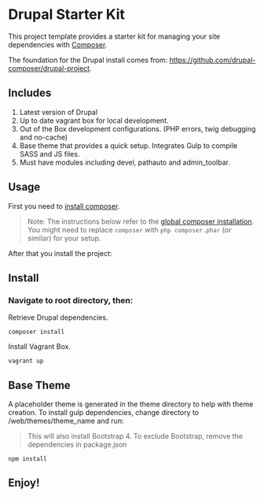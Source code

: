 # Drupal Starter Kit

This project template provides a starter kit for managing your site
dependencies with [Composer](https://getcomposer.org/).

The foundation for the Drupal install comes from: https://github.com/drupal-composer/drupal-project.

## Includes
1. Latest version of Drupal
2. Up to date vagrant box for local development.
3. Out of the Box development configurations. (PHP errors, twig debugging and no-cache)
4. Base theme that provides a quick setup. Integrates Gulp to compile SASS and JS files.
5. Must have modules including devel, pathauto and admin_toolbar.

## Usage

First you need to [install composer](https://getcomposer.org/doc/00-intro.md#installation-linux-unix-osx).

> Note: The instructions below refer to the [global composer installation](https://getcomposer.org/doc/00-intro.md#globally).
You might need to replace `composer` with `php composer.phar` (or similar) 
for your setup.

After that you install the project:

## Install

### Navigate to root directory, then:

 Retrieve Drupal dependencies.
```
composer install
```

Install Vagrant Box.
```
vagrant up
```

## Base Theme
A placeholder theme is generated in the theme directory to help with theme creation. To install gulp dependencies, change directory to /web/themes/theme_name and run:

> This will also install Bootstrap 4. To exclude Bootstrap, remove the dependencies in package.json

```
npm install
```
 
## Enjoy!